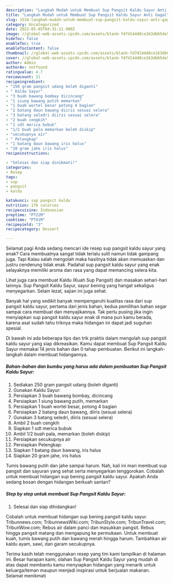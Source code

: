 ```yaml
---
description: "Langkah Mudah untuk Membuat Sup Pangsit Kaldu Sayur Anti Gagal"
title: "Langkah Mudah untuk Membuat Sup Pangsit Kaldu Sayur Anti Gagal"
slug: 1534-langkah-mudah-untuk-membuat-sup-pangsit-kaldu-sayur-anti-gagal
category: Uncategorized
date: 2022-05-05T04:31:11.900Z
image: //global-web-assets.cpcdn.com/assets/blank-fd7d144d8ce163db654e5a02c40b08a2775adb7897d16e4062681dc7e1b2800f.png
hideToc: false
enableToc: true
enableTocContent: false
thumbnail: //global-web-assets.cpcdn.com/assets/blank-fd7d144d8ce163db654e5a02c40b08a2775adb7897d16e4062681dc7e1b2800f.png
cover: //global-web-assets.cpcdn.com/assets/blank-fd7d144d8ce163db654e5a02c40b08a2775adb7897d16e4062681dc7e1b2800f.png
author: Admin
authorAv: notfound
ratingvalue: 4.7
reviewcount: 21
recipeingredient:
- "250 gram pangsit udang boleh diganti"
- " Kaldu Sayur"
- "3 buah bawang bombay dicincang"
- "1 siung bawang putih memarkan"
- "1 buah wortel besar potong 4 bagian"
- "2 batang daun bawang diiris sesuai selera"
- "3 batang seledri diiris sesuai selera"
- "2 buah cengkih"
- "1 sdt merica bubuk"
- "1/2 buah pala memarkan boleh diskip"
- "secukupnya air"
- " Pelengkap"
- "1 batang daun bawang iris halus"
- "20 gram jahe iris halus"
recipeinstructions:

- "Selesai dan siap dinikmati!"
categories:
- Resep
tags:
- sup
- pangsit
- kaldu

katakunci: sup pangsit kaldu 
nutrition: 176 calories
recipecuisine: Indonesian
preptime: "PT22M"
cooktime: "PT41M"
recipeyield: "3"
recipecategory: Dessert

---
```



Selamat pagi Anda sedang mencari ide resep sup pangsit kaldu sayur yang enak? Cara membuatnya sangat tidak terlalu sulit namun tidak gampang juga. Tapi Kalau salah mengolah maka hasilnya tidak akan memuaskan dan justru cenderung tidak enak. Padahal sup pangsit kaldu sayur yang enak selayaknya memiliki aroma dan rasa yang dapat memancing selera kita.


Lihat juga cara membuat Kaldu (Kuah Sup Pangsit) dan masakan sehari-hari lainnya. Sup Pangsit Kaldu Sayur, sayur bening yang hangat sekaligus menyegarkan. Selain lezat, sajian ini juga sehat.

Banyak hal yang sedikit banyak mempengaruhi kualitas rasa dari sup pangsit kaldu sayur, pertama dari jenis bahan, kedua pemilihan bahan segar sampai cara membuat dan menyajikannya. Tak perlu pusing jika ingin menyiapkan sup pangsit kaldu sayur enak di mana pun kamu berada, karena asal sudah tahu triknya maka hidangan ini dapat jadi suguhan spesial.


Di bawah ini ada beberapa tips dan trik praktis dalam mengolah sup pangsit kaldu sayur yang siap dikreasikan. Kamu dapat membuat Sup Pangsit Kaldu Sayur memakai 14 jenis bahan dan 0 tahap pembuatan. Berikut ini langkah-langkah dalam membuat hidangannya.

<!--inarticleads1-->

##### Bahan-bahan dan bumbu yang harus ada dalam pembuatan Sup Pangsit Kaldu Sayur:

1. Sediakan 250 gram pangsit udang (boleh diganti)
1. Gunakan  Kaldu Sayur:
1. Persiapkan 3 buah bawang bombay, dicincang
1. Persiapkan 1 siung bawang putih, memarkan
1. Persiapkan 1 buah wortel besar, potong 4 bagian
1. Persiapkan 2 batang daun bawang, diiris (sesuai selera)
1. Gunakan 3 batang seledri, diiris (sesuai selera)
1. Ambil 2 buah cengkih
1. Siapkan 1 sdt merica bubuk
1. Ambil 1/2 buah pala, memarkan (boleh diskip)
1. Persiapkan secukupnya air
1. Persiapkan  Pelengkap:
1. Siapkan 1 batang daun bawang, iris halus
1. Siapkan 20 gram jahe, iris halus


Tumis bawang putih dan jahe sampai harum. Nah, kali ini mari membuat sup pangsit dan sayuran yang sehat serta menyegarkan tenggorokan. Cobalah untuk membuat hidangan sup bening pangsit kaldu sayur. Apakah Anda sedang bosan dengan hidangan berkuah santan? 

<!--inarticleads2-->

##### Step by step untuk membuat Sup Pangsit Kaldu Sayur:


1. Selesai dan siap dihidangkan!

Cobalah untuk membuat hidangan sup bening pangsit kaldu sayur. Tribunnews.com; TribunnewsWiki.com; TribunStyle.com; TribunTravel.com; TribunWow.com; Rebus air dalam panci dan masukkan pangsit. Rebus hingga pangsit matang dan mengapung ke permukaan. Untuk membuat kuah, tumis bawang putih dan bawang merah hingga harum. Tambahkan air kaldu ayam, sawi, dan garam secukupnya. 

Terima kasih telah menggunakan resep yang tim kami tampilkan di halaman ini. Besar harapan kami, olahan Sup Pangsit Kaldu Sayur yang mudah di atas dapat membantu kamu menyiapkan hidangan yang menarik untuk keluarga/teman maupun menjadi inspirasi untuk berjualan makanan. Selamat menikmati
